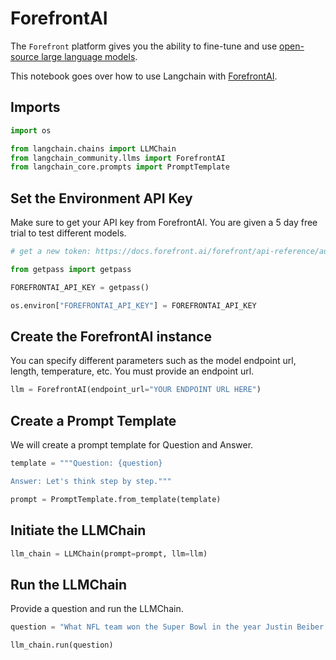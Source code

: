 # ForefrontAI


The `Forefront` platform gives you the ability to fine-tune and use [open-source large language models](https://docs.forefront.ai/get-started/models).

This notebook goes over how to use Langchain with [ForefrontAI](https://www.forefront.ai/).


## Imports


```python
import os

from langchain.chains import LLMChain
from langchain_community.llms import ForefrontAI
from langchain_core.prompts import PromptTemplate
```

## Set the Environment API Key
Make sure to get your API key from ForefrontAI. You are given a 5 day free trial to test different models.


```python
# get a new token: https://docs.forefront.ai/forefront/api-reference/authentication

from getpass import getpass

FOREFRONTAI_API_KEY = getpass()
```


```python
os.environ["FOREFRONTAI_API_KEY"] = FOREFRONTAI_API_KEY
```

## Create the ForefrontAI instance
You can specify different parameters such as the model endpoint url, length, temperature, etc. You must provide an endpoint url.


```python
llm = ForefrontAI(endpoint_url="YOUR ENDPOINT URL HERE")
```

## Create a Prompt Template
We will create a prompt template for Question and Answer.


```python
template = """Question: {question}

Answer: Let's think step by step."""

prompt = PromptTemplate.from_template(template)
```

## Initiate the LLMChain


```python
llm_chain = LLMChain(prompt=prompt, llm=llm)
```

## Run the LLMChain
Provide a question and run the LLMChain.


```python
question = "What NFL team won the Super Bowl in the year Justin Beiber was born?"

llm_chain.run(question)
```
